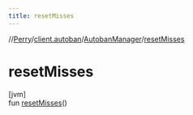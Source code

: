 ```yaml
---
title: resetMisses
---
```

//[Perry](../../../index.html)/[client.autoban](../index.html)/[AutobanManager](index.html)/[resetMisses](reset-misses.html)



# resetMisses



[jvm]\
fun [resetMisses](reset-misses.html)()




